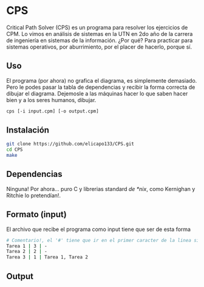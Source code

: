 # CPS
Critical Path Solver (CPS) es un programa para resolver los ejercicios de CPM. Lo vimos en análisis de sistemas en la UTN en 2do año de la carrera de ingeniería en sistemas de la información. ¿Por qué? Para practicar para sistemas operativos, por aburrimiento, por el placer de hacerlo, porque sí.

## Uso
El programa (por ahora) no grafica el diagrama, es simplemente demasiado. Pero le podes pasar la tabla de dependencias y recibir la forma correcta de dibujar el diagrama. Dejemosle a las máquinas hacer lo que saben hacer bien y a los seres humanos, dibujar.
```bash
cps [-i input.cpm] [-o output.cpm]
```

## Instalación
```bash
git clone https://github.com/elicapo133/CPS.git
cd CPS
make
```

## Dependencias
Ninguna! Por ahora... puro C y librerias standard _de *nix_, como Kernighan y Ritchie lo pretendían!.

## Formato (input)
El archivo que recibe el programa como input tiene que ser de esta forma
```bash
# Comentario!, el '#' tiene que ir en el primer caracter de la linea sí o sí.
Tarea 1 | 3 | -
Tarea 2 | 2 | -
Tarea 3 | 1 | Tarea 1, Tarea 2
```

## Output


